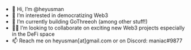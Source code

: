 - 👋 Hi, I’m @heyusman
- 👀 I’m interested in democratizing Web3
- 🌱 I’m currently building GoThreeoh (among other stuff!)
- 👨‍💻 I’m looking to collaborate on exciting new Web3 projects especially in the DeFi space
- 📫 Reach me on heyusman[at]gmail.com or on Discord: maniac#9877

<!---
heyusman/heyusman is a ✨ special ✨ repository because its `README.md` (this file) appears on your GitHub profile.
You can click the Preview link to take a look at your changes.
--->
